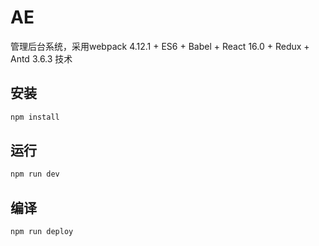 # AE
管理后台系统，采用webpack 4.12.1 + ES6 + Babel + React 16.0 + Redux + Antd 3.6.3 技术
## 安装
```js
npm install
```
## 运行
```js
npm run dev
```
## 编译
```js
npm run deploy
```